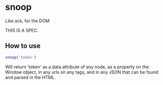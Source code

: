 # snoop
Like ack, for the DOM

THIS IS A SPEC.

## How to use
```js
snoop('token')
```

Will return 'token' as a data attribute of any node, as a property on the Window object, in any urls on any tags, and in any JSON that can be found and parsed in the HTML.
